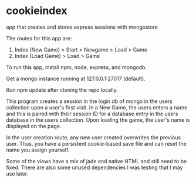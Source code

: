 # cookieindex
app that creates and stores express sessions with mongostore 

The routes for this app  are:

1) Index (New Game) > Start > Newgame > Load > Game
2) Index (Load Game) > Load > Game

To run this app, install npm, node, express, and mongodb. 

Get a mongo instance running at 127.0.0.1:27017 (default).

Run npm update after cloning the repo locally.

This program creates a session in the login db of mongo in the users collection upon a user's first visit. In a New Game, the users enters a name and this is paired with their session ID for a database entry in the users database in the users collection. Upon loading the game, the user's name is displayed on the page.

In the user creation route, any new user created overwrites the previous user. Thus, you have a persistent cookie-based save file and can reset the name you assign yourself.

Some of the views have a mix of jade and native HTML and still need to be fixed. There are also some unused dependencies I was testing that I may use later.
